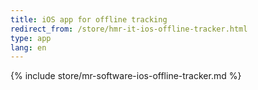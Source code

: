 ```yaml
---
title: iOS app for offline tracking
redirect_from: /store/hmr-it-ios-offline-tracker.html
type: app
lang: en
---
```


{% include store/mr-software-ios-offline-tracker.md %}
